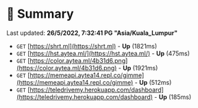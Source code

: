 # 📖 Summary
Last updated: **26/5/2022, 7:32:41 PG "Asia/Kuala_Lumpur"**

- `GET` [https://shrt.ml](https://shrt.ml) - **Up** (1821ms)
- `GET` [https://hst.aytea.ml/](https://hst.aytea.ml/) - **Up** (475ms)
- `GET` [https://color.aytea.ml/4b31d6.png](https://color.aytea.ml/4b31d6.png) - **Up** (1921ms)
- `GET` [https://memeapi.aytea14.repl.co/gimme](https://memeapi.aytea14.repl.co/gimme) - **Up** (512ms)
- `GET` [https://teledrivemy.herokuapp.com/dashboard](https://teledrivemy.herokuapp.com/dashboard) - **Up** (185ms)
